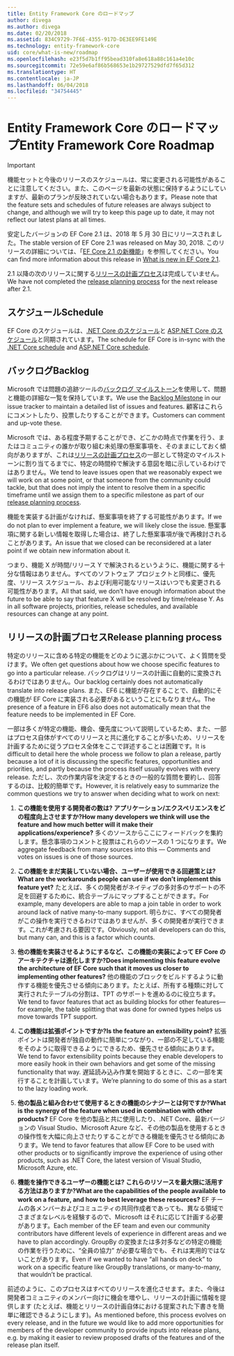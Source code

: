 ```yaml
---
title: Entity Framework Core のロードマップ
author: divega
ms.author: divega
ms.date: 02/20/2018
ms.assetid: 834C9729-7F6E-4355-917D-DE3EE9FE149E
ms.technology: entity-framework-core
uid: core/what-is-new/roadmap
ms.openlocfilehash: e23f5d7b1ff95bead310fa8e618a88c161a4e10c
ms.sourcegitcommit: 72e59e6af86b568653e1b29727529dfd7f65d312
ms.translationtype: HT
ms.contentlocale: ja-JP
ms.lasthandoff: 06/04/2018
ms.locfileid: "34754445"
---
```

# <a name="entity-framework-core-roadmap"></a><span data-ttu-id="a2c53-102">Entity Framework Core のロードマップ</span><span class="sxs-lookup"><span data-stu-id="a2c53-102">Entity Framework Core Roadmap</span></span>

> [!IMPORTANT]
> <span data-ttu-id="a2c53-103">機能セットと今後のリリースのスケジュールは、常に変更される可能性があることに注意してください。また、このページを最新の状態に保持するようにしていますが、最新のプランが反映されていない場合もあります。</span><span class="sxs-lookup"><span data-stu-id="a2c53-103">Please note that the feature sets and schedules of future releases are always subject to change, and although we will try to keep this page up to date, it may not reflect our latest plans at all times.</span></span>

<span data-ttu-id="a2c53-104">安定したバージョンの EF Core 2.1 は、2018 年 5 月 30 日にリリースされました。</span><span class="sxs-lookup"><span data-stu-id="a2c53-104">The stable version of EF Core 2.1 was released on May 30, 2018.</span></span> <span data-ttu-id="a2c53-105">このリリースの詳細については、「[EF Core 2.1 の新機能](xref:core/what-is-new/ef-core-2.1)」を参照してください。</span><span class="sxs-lookup"><span data-stu-id="a2c53-105">You can find more information about this release in [What is new in EF Core 2.1](xref:core/what-is-new/ef-core-2.1).</span></span>

<span data-ttu-id="a2c53-106">2.1 以降の次のリリースに関する[リリースの計画プロセス](#release-planning-process)は完成していません。</span><span class="sxs-lookup"><span data-stu-id="a2c53-106">We have not completed the [release planning process](#release-planning-process) for the next release after 2.1.</span></span>

## <a name="schedule"></a><span data-ttu-id="a2c53-107">スケジュール</span><span class="sxs-lookup"><span data-stu-id="a2c53-107">Schedule</span></span>

<span data-ttu-id="a2c53-108">EF Core のスケジュールは、[.NET Core のスケジュール](https://github.com/dotnet/core/blob/master/roadmap.md)と [ASP.NET Core のスケジュール](https://github.com/aspnet/Home/wiki/Roadmap)と同期されています。</span><span class="sxs-lookup"><span data-stu-id="a2c53-108">The schedule for EF Core is in-sync with the [.NET Core schedule](https://github.com/dotnet/core/blob/master/roadmap.md) and [ASP.NET Core schedule](https://github.com/aspnet/Home/wiki/Roadmap).</span></span>

## <a name="backlog"></a><span data-ttu-id="a2c53-109">バックログ</span><span class="sxs-lookup"><span data-stu-id="a2c53-109">Backlog</span></span>

<span data-ttu-id="a2c53-110">Microsoft では問題の追跡ツールの[バックログ マイルストーン](https://github.com/aspnet/EntityFrameworkCore/issues?q=is%3Aopen+is%3Aissue+milestone%3ABacklog+sort%3Areactions-%2B1-desc)を使用して、問題と機能の詳細な一覧を保持しています。</span><span class="sxs-lookup"><span data-stu-id="a2c53-110">We use the [Backlog Milestone](https://github.com/aspnet/EntityFrameworkCore/issues?q=is%3Aopen+is%3Aissue+milestone%3ABacklog+sort%3Areactions-%2B1-desc) in our issue tracker to maintain a detailed list of issues and features.</span></span> <span data-ttu-id="a2c53-111">顧客はこれらにコメントしたり、投票したりすることができます。</span><span class="sxs-lookup"><span data-stu-id="a2c53-111">Customers can comment and up-vote these.</span></span>

<span data-ttu-id="a2c53-112">Microsoft では、ある程度予期することができ、どこかの時点で作業を行う、またはコミュニティの誰かが取り組む未処理の懸案事項を、そのままにしておく傾向がありますが、これは[リリースの計画プロセス](#release-planning-process)の一部として特定のマイルストーンに割り当てるまでに、特定の時間枠で解決する意図を暗に示しているわけではありません。</span><span class="sxs-lookup"><span data-stu-id="a2c53-112">We tend to leave issues open that we reasonably expect we will work on at some point, or that someone from the community could tackle, but that does not imply the intent to resolve them in a specific timeframe until we assign them to a specific milestone as part of our [release planning process](#release-planning-process).</span></span>

<span data-ttu-id="a2c53-113">機能を実装する計画がなければ、懸案事項を終了する可能性があります。</span><span class="sxs-lookup"><span data-stu-id="a2c53-113">If we do not plan to ever implement a feature, we will likely close the issue.</span></span> <span data-ttu-id="a2c53-114">懸案事項に関する新しい情報を取得した場合は、終了した懸案事項が後で再検討されることがあります。</span><span class="sxs-lookup"><span data-stu-id="a2c53-114">An issue that we closed can be reconsidered at a later point if we obtain new information about it.</span></span>

<span data-ttu-id="a2c53-115">つまり、機能 X が時間/リリース Y で解決されるというように、機能に関する十分な情報はありません。すべてのソフトウェア プロジェクトと同様に、優先度、リリース スケジュール、および利用可能なリリースはいつでも変更される可能性があります。</span><span class="sxs-lookup"><span data-stu-id="a2c53-115">All that said, we don’t have enough information about the future to be able to say that feature X will be resolved by time/release Y. As in all software projects, priorities, release schedules, and available resources can change at any point.</span></span>

## <a name="release-planning-process"></a><span data-ttu-id="a2c53-116">リリースの計画プロセス</span><span class="sxs-lookup"><span data-stu-id="a2c53-116">Release planning process</span></span>

<span data-ttu-id="a2c53-117">特定のリリースに含める特定の機能をどのように選ぶかについて、よく質問を受けます。</span><span class="sxs-lookup"><span data-stu-id="a2c53-117">We often get questions about how we choose specific features to go into a particular release.</span></span> <span data-ttu-id="a2c53-118">バックログはリリースの計画に自動的に変換されるわけではありません。</span><span class="sxs-lookup"><span data-stu-id="a2c53-118">Our backlog certainly does not automatically translate into release plans.</span></span> <span data-ttu-id="a2c53-119">また、EF6 に機能が存在することで、自動的にその機能が EF Core に実装される必要があるということにもなりません。</span><span class="sxs-lookup"><span data-stu-id="a2c53-119">The presence of a feature in EF6 also does not automatically mean that the feature needs to be implemented in EF Core.</span></span>

<span data-ttu-id="a2c53-120">一部は多くが特定の機能、機会、優先度について説明しているため、また、一部はプロセス自体がすべてのリリースと共に進化することが多いため、リリースを計画するために従うプロセス全体をここで詳述することは困難です。</span><span class="sxs-lookup"><span data-stu-id="a2c53-120">It is difficult to detail here the whole process we follow to plan a release, partly because a lot of it is discussing the specific features, opportunities and priorities, and partly because the process itself usually evolves with every release.</span></span> <span data-ttu-id="a2c53-121">ただし、次の作業内容を決定するときの一般的な質問を要約し、回答するのは、比較的簡単です。</span><span class="sxs-lookup"><span data-stu-id="a2c53-121">However, it is relatively easy to summarize the common questions we try to answer when deciding what to work on next:</span></span>

1. <span data-ttu-id="a2c53-122">**この機能を使用する開発者の数は? アプリケーション/エクスペリエンスをどの程度向上させますか?**</span><span class="sxs-lookup"><span data-stu-id="a2c53-122">**How many developers we think will use the feature and how much better will it make their applications/experience?**</span></span> <span data-ttu-id="a2c53-123">多くのソースからここにフィードバックを集約します。懸念事項のコメントと投票はこれらのソースの 1 つになります。</span><span class="sxs-lookup"><span data-stu-id="a2c53-123">We aggregate feedback from many sources into this — Comments and votes on issues is one of those sources.</span></span>

2. <span data-ttu-id="a2c53-124">**この機能をまだ実装していない場合、ユーザーが使用できる回避策とは?**</span><span class="sxs-lookup"><span data-stu-id="a2c53-124">**What are the workarounds people can use if we don’t implement this feature yet?**</span></span> <span data-ttu-id="a2c53-125">たとえば、多くの開発者がネイティブの多対多のサポートの不足を回避するために、統合テーブルにマップすることができます。</span><span class="sxs-lookup"><span data-stu-id="a2c53-125">For example, many developers are able to map a join table in order to work around lack of native many-to-many support.</span></span> <span data-ttu-id="a2c53-126">明らかに、すべての開発者がこの操作を実行できるわけではありませんが、多くの開発者が実行できます。これが考慮される要因です。</span><span class="sxs-lookup"><span data-stu-id="a2c53-126">Obviously, not all developers can do this, but many can, and this is a factor which counts.</span></span>

3. <span data-ttu-id="a2c53-127">**他の機能を実装させるようにするなど、この機能の実装によって EF Core のアーキテクチャは進化しますか?**</span><span class="sxs-lookup"><span data-stu-id="a2c53-127">**Does implementing this feature evolve the architecture of EF Core such that it moves us closer to implementing other features?**</span></span> <span data-ttu-id="a2c53-128">他の機能のブロックをビルドするように動作する機能を優先させる傾向にあります。たとえば、所有する種類に対して実行されたテーブルの分割は、TPT のサポートを進めるのに役立ちます。</span><span class="sxs-lookup"><span data-stu-id="a2c53-128">We tend to favor features that act as building blocks for other features—for example, the table splitting that was done for owned types helps us move towards TPT support.</span></span>

4. <span data-ttu-id="a2c53-129">**この機能は拡張ポイントですか?**</span><span class="sxs-lookup"><span data-stu-id="a2c53-129">**Is the feature an extensibility point?**</span></span> <span data-ttu-id="a2c53-130">拡張ポイントは開発者が独自の動作に簡単につながり、一部の不足している機能をそのように取得できるようにできるため、優先させる傾向にあります。</span><span class="sxs-lookup"><span data-stu-id="a2c53-130">We tend to favor extensibility points because they enable developers to more easily hook in their own behaviors and get some of the missing functionality that way.</span></span> <span data-ttu-id="a2c53-131">遅延読み込み作業を開始するときに、この一部を実行することを計画しています。</span><span class="sxs-lookup"><span data-stu-id="a2c53-131">We’re planning to do some of this as a start to the lazy loading work.</span></span>

5. <span data-ttu-id="a2c53-132">**他の製品と組み合わせて使用するときの機能のシナジーとは何ですか?**</span><span class="sxs-lookup"><span data-stu-id="a2c53-132">**What is the synergy of the feature when used in combination with other products?**</span></span> <span data-ttu-id="a2c53-133">EF Core を他の製品と共に使用したり、.NET Core、最新バージョンの Visual Studio、Microsoft Azure など、その他の製品を使用するときの操作性を大幅に向上させたりすることができる機能を優先させる傾向にあります。</span><span class="sxs-lookup"><span data-stu-id="a2c53-133">We tend to favor features that allow EF Core to be used with other products or to significantly improve the experience of using other products, such as .NET Core, the latest version of Visual Studio, Microsoft Azure, etc.</span></span>

6. <span data-ttu-id="a2c53-134">**機能を操作できるユーザーの機能とは? これらのリソースを最大限に活用する方法はありますか?**</span><span class="sxs-lookup"><span data-stu-id="a2c53-134">**What are the capabilities of the people available to work on a feature, and how to best leverage these resources?**</span></span> <span data-ttu-id="a2c53-135">EF チームの各メンバーおよびコミュニティの共同作成者であっても、異なる領域でさまざまなレベルを経験するので、Microsoft はそれに応じて計画する必要があります。</span><span class="sxs-lookup"><span data-stu-id="a2c53-135">Each member of the EF team and even our community contributors have different levels of experience in different areas and we have to plan accordingly.</span></span> <span data-ttu-id="a2c53-136">GroupBy の変換または多対多などの特定の機能の作業を行うために、“全員の協力” が必要な場合でも、それは実用的ではないことがあります。</span><span class="sxs-lookup"><span data-stu-id="a2c53-136">Even if we wanted to have “all hands on deck” to work on a specific feature like GroupBy translations, or many-to-many, that wouldn’t be practical.</span></span>

<span data-ttu-id="a2c53-137">前述のように、このプロセスはすべてのリリースを進化させます。また、今後は開発者コミュニティのメンバー向けに機会を増やし、リリースの計画に情報を提供します (たとえば、機能とリリースの計画自体における提案された下書きを簡単に確認できるようにします)。</span><span class="sxs-lookup"><span data-stu-id="a2c53-137">As mentioned before, this process evolves on every release, and in the future we would like to add more opportunities for members of the developer community to provide inputs into release plans, e.g. by making it easier to review proposed drafts of the features and of the release plan itself.</span></span>

